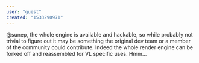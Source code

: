 ```yaml
---
user: "guest"
created: "1533290971"
---
```


@sunep, the whole engine is available and hackable, so while probably not trivial to figure out it may be something the original dev team or a member of the community could contribute. Indeed the whole render engine can be forked off and reassembled for VL specific uses. Hmm...

